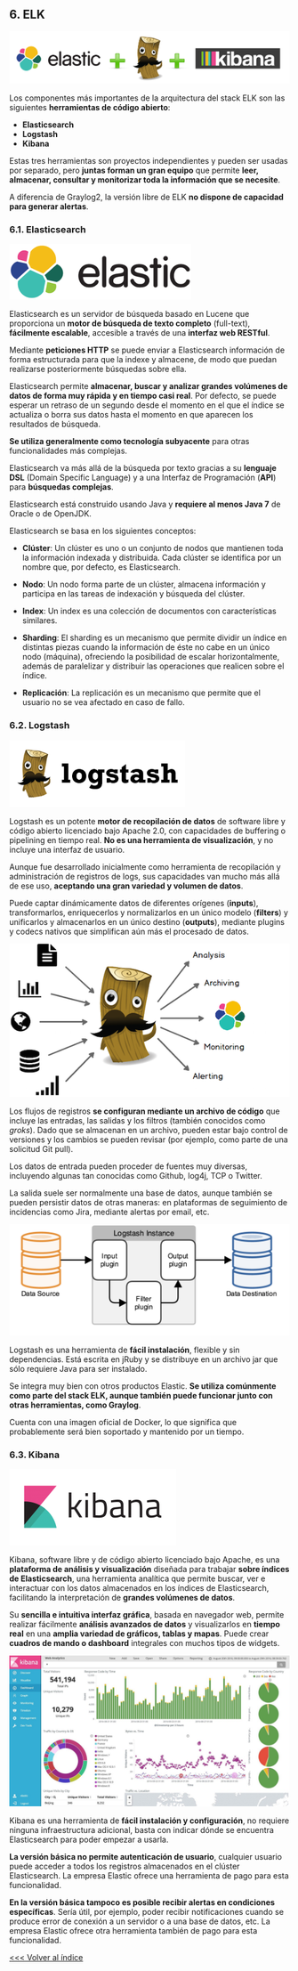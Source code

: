 ## 6. ELK

![ELK logo](images/elk_logo.png)

Los componentes más importantes de la arquitectura del stack ELK son las siguientes **herramientas de código abierto**:
- **Elasticsearch**
- **Logstash**
- **Kibana**

Estas tres herramientas son proyectos independientes y pueden ser usadas por separado, pero **juntas forman un gran equipo** que permite **leer, almacenar, consultar y monitorizar toda la información que se necesite**.

A diferencia de Graylog2, la versión libre de ELK **no dispone de capacidad para generar alertas**.

### 6.1. Elasticsearch

![Elasticsearch logo](images/elastic_logo.png)

Elasticsearch es un servidor de búsqueda basado en Lucene que proporciona un **motor de búsqueda de texto completo** (full-text), **fácilmente escalable**, accesible a través de una **interfaz web RESTful**.

Mediante **peticiones HTTP** se puede enviar a Elasticsearch información de forma estructurada para que la indexe y almacene, de modo que puedan realizarse posteriormente búsquedas sobre ella.

Elasticsearch permite **almacenar, buscar y analizar grandes volúmenes de datos de forma muy rápida y en tiempo casi real**. Por defecto, se puede esperar un retraso de un segundo desde el momento en el que el índice se actualiza o borra sus datos hasta el momento en que aparecen los resultados de búsqueda.

**Se utiliza generalmente como tecnología subyacente** para otras funcionalidades más complejas.

Elasticsearch va más allá de la búsqueda por texto gracias a su **lenguaje DSL** (Domain Specific Language) y a una Interfaz de Programación (**API**) para **búsquedas complejas**.

Elasticsearch está construido usando Java y **requiere al menos Java 7** de Oracle o de OpenJDK.

Elasticsearch se basa en los siguientes conceptos: 

- **Clúster**: Un clúster es uno o un conjunto de nodos que mantienen toda la información indexada y distribuida. Cada clúster se identifica por un nombre que, por defecto, es Elasticsearch.

- **Nodo**: Un nodo forma parte de un clúster, almacena información y participa en las tareas de indexación y búsqueda del clúster.

- **Index**: Un index es una colección de documentos con características similares.

- **Sharding**: El sharding es un mecanismo que permite dividir un índice en distintas piezas cuando la información de éste no cabe en un único nodo (máquina), ofreciendo la posibilidad de escalar horizontalmente, además de paralelizar y distribuir las operaciones que realicen sobre el índice.

- **Replicación**: La replicación es un mecanismo que permite que el usuario no se vea afectado en caso de fallo.

### 6.2. Logstash

![Logstash logo](images/logstash_logo.png)

Logstash es un potente **motor de recopilación de datos** de software libre y código abierto licenciado bajo Apache 2.0, con capacidades de buffering o pipelining en tiempo real. **No es una herramienta de visualización**, y no incluye una interfaz de usuario.

Aunque fue desarrollado inicialmente como herramienta de recopilación y administración de registros de logs, sus capacidades van mucho más allá de ese uso, **aceptando una gran variedad y volumen de datos**.

Puede captar dinámicamente datos de diferentes orígenes (**inputs**), transformarlos, enriquecerlos y normalizarlos en un único modelo (**filters**) y unificarlos y almacenarlos en un único destino (**outputs**), mediante plugins y codecs nativos que simplifican aún más el procesado de datos.

![Logstash](images/logstash.png)

Los flujos de registros **se configuran mediante un archivo de código** que incluye las entradas, las salidas y los filtros (también conocidos como _groks_). Dado que se almacenan en un archivo, pueden estar bajo control de versiones y los cambios se pueden revisar (por ejemplo, como parte de una solicitud Git pull).

Los datos de entrada pueden proceder de fuentes muy diversas, incluyendo algunas tan conocidas como Github, log4j, TCP o Twitter. 

La salida suele ser normalmente una base de datos, aunque también se pueden persistir datos de otras maneras: en plataformas de seguimiento de incidencias como Jira, mediante alertas por email, etc.

![Logstash pipeline](images/logstash_basic_pipeline.png)

Logstash es una herramienta de **fácil instalación**, flexible y sin dependencias. Está escrita en jRuby y se distribuye en un archivo jar que sólo requiere Java para ser instalado.

Se integra muy bien con otros productos Elastic. **Se utiliza comúnmente como parte del stack ELK, aunque también puede funcionar junto con otras herramientas, como Graylog**.

Cuenta con una imagen oficial de Docker, lo que significa que probablemente será bien soportado y mantenido por un tiempo.

### 6.3. Kibana

![Kibana logo](images/kibana_logo.png)

Kibana, software libre y de código abierto licenciado bajo Apache, es una **plataforma de análisis y visualización** diseñada para trabajar **sobre índices de Elasticsearch**, una herramienta analítica que permite buscar, ver e interactuar con los datos almacenados en los índices de Elasticsearch, facilitando la interpretación de **grandes volúmenes de datos**.

Su **sencilla e intuitiva interfaz gráfica**, basada en navegador web, permite realizar fácilmente **análisis avanzados de datos** y visualizarlos en **tiempo real** en una **amplia variedad de gráficos, tablas y mapas**. Puede crear **cuadros de mando o dashboard** integrales con muchos tipos de widgets.

![Kibana dashboard](images/kibana_dashboard.jpg)

Kibana es una herramienta de **fácil instalación y configuración**, no requiere ninguna infraestructura adicional, basta con indicar dónde se encuentra Elasticsearch para poder empezar a usarla.

**La versión básica no permite autenticación de usuario**, cualquier usuario puede acceder a todos los registros almacenados en el clúster Elasticsearch. La empresa Elastic ofrece una herramienta de pago para esta funcionalidad.

**En la versión básica tampoco es posible recibir alertas en condiciones específicas**. Sería útil, por ejemplo, poder recibir notificaciones cuando se produce error de conexión a un servidor o a una base de datos, etc. La empresa Elastic ofrece otra herramienta también de pago para esta funcionalidad.


[<<< Volver al índice](README.md)
